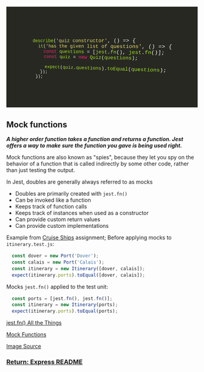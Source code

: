 ![mockJest](../img/mockJest.png)

## Mock functions

___A higher order function takes a function and returns a function. Jest offers a way to make sure the function you gave is being used right.___

Mock functions are also known as "spies", because they let you spy on the behavior of a function that is called indirectly by some other code, rather than just testing the output.

In Jest, doubles are generally always referred to as mocks
- Doubles are primarily created with `jest.fn()`
- Can be invoked like a function
- Keeps track of function calls
- Keeps track of instances when used as a constructor
- Can provide custom return values
- Can provide custom implementations

Example from [Cruise Ships](https://github.com/SharifCoding/cruise-ships) assignment;
Before applying mocks to `itinerary.test.js`:
```js
  const dover = new Port('Dover');
  const calais = new Port('Calais');
  const itinerary = new Itinerary([dover, calais]);
  expect(itinerary.ports).toEqual([dover, calais]);
```
Mocks `jest.fn()` applied to the test unit:
```js
  const ports = [jest.fn(), jest.fn()];
  const itinerary = new Itinerary(ports);
  expect(itinerary.ports).toEqual(ports);
```
[jest.fn() All the Things](https://medium.com/@deanslamajr/jest-fn-all-the-things-d26f3b929986)

[Mock Functions](https://facebook.github.io/jest/docs/en/mock-functions.html)

[Image Source](http://www.assertselenium.com/angularjs/protractor-jasmine-pre-post-processing-methods/)

### [Return: Express README](../README.md)
